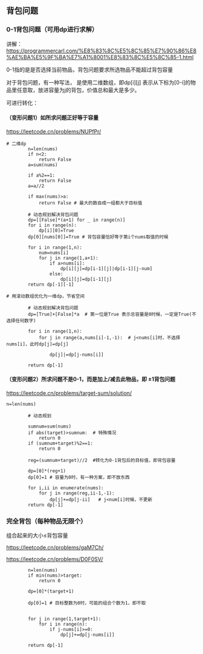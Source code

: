 ## 背包问题

### 0-1背包问题（可用dp进行求解）

讲解：https://programmercarl.com/%E8%83%8C%E5%8C%85%E7%90%86%E8%AE%BA%E5%9F%BA%E7%A1%8001%E8%83%8C%E5%8C%85-1.html

0-1指的是是否选择当前物品，背包问题要求所选物品不能超过背包容量

对于背包问题，有一种写法， 是使用二维数组，即dp[i][j] 表示从下标为[0-i]的物品里任意取，放进容量为j的背包，价值总和最大是多少。

可进行转化：

#### （变形问题1）如所求问题正好等于容量 

https://leetcode.cn/problems/NUPfPr/

```
# 二维dp
        n=len(nums)
        if n<2:
            return False
        a=sum(nums)

        if a%2==1:
            return False
        a=a//2

        if max(nums)>a:
            return False # 最大的数自成一组都大于目标值

        # 动态规划解决背包问题
        dp=[[False]*(a+1) for _ in range(n)]
        for i in range(n):
            dp[i][0]=True
        dp[0][nums[0]]=True # 背包容量恰好等于第i个nums取值的时候

        for i in range(1,n):
            num=nums[i]
            for j in range(1,a+1):
                if a>nums[i]:
                    dp[i][j]=dp[i-1][j]|dp[i-1][j-num]
                else:
                    dp[i][j]=dp[i-1][j]
        return dp[-1][-1]
```

```
# 用滚动数组优化为一维dp，节省空间

        # 动态规划解决背包问题
        dp=[True]+[False]*a  # 第一位是True 表示总容量是0时候，一定是True(不选择任何数字)
        
        for i in range(1,n):
            for j in range(a,nums[i]-1,-1):  # j<nums[i]时，不选择nums[i]，此时dp[j]=dp[j]
                
                dp[j]|=dp[j-nums[i]]
                
        return dp[-1]

```




#### （变形问题2）所求问题不是0-1，而是加上/减去此物品，即 ±1背包问题 

https://leetcode.cn/problems/target-sum/solution/

```
n=len(nums)

        # 动态规划

        sumnum=sum(nums)
        if abs(target)>sumnum:  # 特殊情况
            return 0
        if (sumnum+target)%2==1:
            return 0

        reg=(sumnum+target)//2  #转化为0-1背包后的目标值，即背包容量

        dp=[0]*(reg+1)
        dp[0]=1 # 容量为0时，有一种方案，即不放东西

        for i,ii in enumerate(nums):
            for j in range(reg,ii-1,-1):
                dp[j]+=dp[j-ii]   # j<num[i]时候，不更新
        return dp[-1]

```


### 完全背包（每种物品无限个）

组合起来的大小≤背包容量

https://leetcode.cn/problems/gaM7Ch/

https://leetcode.cn/problems/D0F0SV/

```
        n=len(nums)
        if min(nums)>target:
            return 0

        dp=[0]*(target+1)
        
        dp[0]=1 # 目标整数为0时，可能的组合个数为1，即不取

        
        for j in range(1,target+1):
            for i in range(n):
                if j-nums[i]>=0:
                    dp[j]+=dp[j-nums[i]]

        return dp[-1]
```

